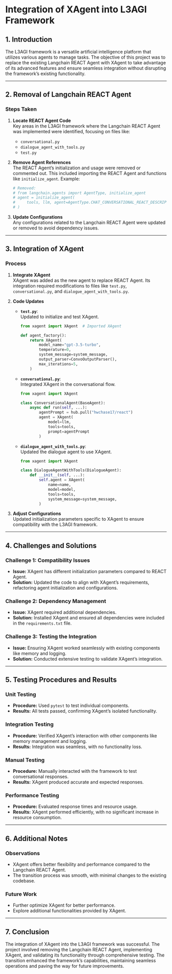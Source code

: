 # **Integration of XAgent into L3AGI Framework**

## **1. Introduction**

The L3AGI framework is a versatile artificial intelligence platform that utilizes various agents to manage tasks. The objective of this project was to replace the existing Langchain REACT Agent with XAgent to take advantage of its advanced features and ensure seamless integration without disrupting the framework’s existing functionality.

---

## **2. Removal of Langchain REACT Agent**

### **Steps Taken**
1. **Locate REACT Agent Code**  
   Key areas in the L3AGI framework where the Langchain REACT Agent was implemented were identified, focusing on files like:
   - `conversational.py`
   - `dialogue_agent_with_tools.py`
   - `test.py`

2. **Remove Agent References**  
   The REACT Agent’s initialization and usage were removed or commented out. This included importing the REACT Agent and functions like `initialize_agent`. Example:
   ```python
   # Removed:
   # from langchain.agents import AgentType, initialize_agent
   # agent = initialize_agent(
   #     tools, llm, agent=AgentType.CHAT_CONVERSATIONAL_REACT_DESCRIPTION, ...
   # )
   ```

3. **Update Configurations**  
   Any configurations related to the Langchain REACT Agent were updated or removed to avoid dependency issues.

---

## **3. Integration of XAgent**

### **Process**

1. **Integrate XAgent**  
   XAgent was added as the new agent to replace REACT Agent. Its integration required modifications to files like `test.py`, `conversational.py`, and `dialogue_agent_with_tools.py`.

2. **Code Updates**
   - **`test.py`**:  
     Updated to initialize and test XAgent.
     ```python
     from xagent import XAgent  # Imported XAgent

     def agent_factory():
         return XAgent(
             model_name="gpt-3.5-turbo",
             temperature=0,
             system_message=system_message,
             output_parser=ConvoOutputParser(),
             max_iterations=5,
         )
     ```

   - **`conversational.py`**:  
     Integrated XAgent in the conversational flow.
     ```python
     from xagent import XAgent

     class ConversationalAgent(BaseAgent):
         async def run(self, ...):
             agentPrompt = hub.pull("hwchase17/react")
             agent = XAgent(
                 model=llm,
                 tools=tools,
                 prompt=agentPrompt
             )
     ```

   - **`dialogue_agent_with_tools.py`**:  
     Updated the dialogue agent to use XAgent.
     ```python
     from xagent import XAgent

     class DialogueAgentWithTools(DialogueAgent):
         def __init__(self, ...):
             self.agent = XAgent(
                 name=name,
                 model=model,
                 tools=tools,
                 system_message=system_message,
             )
     ```

3. **Adjust Configurations**  
   Updated initialization parameters specific to XAgent to ensure compatibility with the L3AGI framework.

---

## **4. Challenges and Solutions**

### **Challenge 1: Compatibility Issues**
- **Issue:** XAgent has different initialization parameters compared to REACT Agent.
- **Solution:** Updated the code to align with XAgent’s requirements, refactoring agent initialization and configurations.

### **Challenge 2: Dependency Management**
- **Issue:** XAgent required additional dependencies.
- **Solution:** Installed XAgent and ensured all dependencies were included in the `requirements.txt` file.

### **Challenge 3: Testing the Integration**
- **Issue:** Ensuring XAgent worked seamlessly with existing components like memory and logging.
- **Solution:** Conducted extensive testing to validate XAgent’s integration.

---

## **5. Testing Procedures and Results**

### **Unit Testing**
- **Procedure:** Used `pytest` to test individual components.
- **Results:** All tests passed, confirming XAgent’s isolated functionality.

### **Integration Testing**
- **Procedure:** Verified XAgent’s interaction with other components like memory management and logging.
- **Results:** Integration was seamless, with no functionality loss.

### **Manual Testing**
- **Procedure:** Manually interacted with the framework to test conversational responses.
- **Results:** XAgent produced accurate and expected responses.

### **Performance Testing**
- **Procedure:** Evaluated response times and resource usage.
- **Results:** XAgent performed efficiently, with no significant increase in resource consumption.

---

## **6. Additional Notes**

### **Observations**
- XAgent offers better flexibility and performance compared to the Langchain REACT Agent.
- The transition process was smooth, with minimal changes to the existing codebase.

### **Future Work**
- Further optimize XAgent for better performance.
- Explore additional functionalities provided by XAgent.

---

## **7. Conclusion**

The integration of XAgent into the L3AGI framework was successful. The project involved removing the Langchain REACT Agent, implementing XAgent, and validating its functionality through comprehensive testing. The transition enhanced the framework’s capabilities, maintaining seamless operations and paving the way for future improvements.

